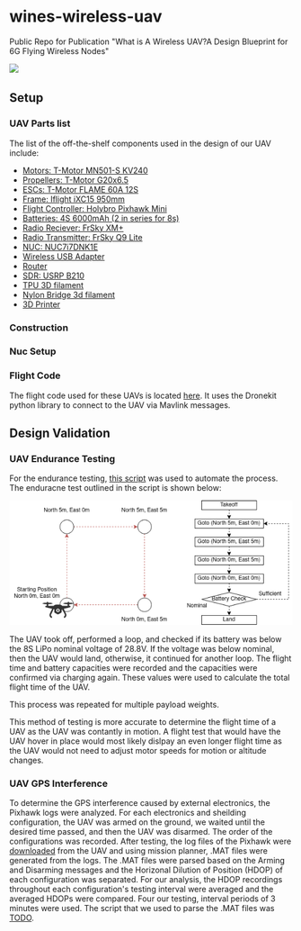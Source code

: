 # wines-wireless-uav
Public Repo for Publication "What is A Wireless UAV?A Design Blueprint for 6G Flying Wireless Nodes"

![](https://github.com/buczek-j/wines-wireless-uav/blob/main/doc/monarch.jpg)

## Setup 
### UAV Parts list

The list of the off-the-shelf components used in the design of our UAV include:

* [Motors: T-Motor MN501-S KV240](https://store-en.tmotor.com/goods.php?id=695)
* [Propellers: T-Motor G20x6.5](https://store-en.tmotor.com/goods.php?id=496)
* [ESCs: T-Motor FLAME 60A 12S ](https://store-en.tmotor.com/goods.php?id=370)
* [Frame: Iflight iXC15 950mm](https://shop.iflight-rc.com/index.php?route=product/product&path=25&product_id=695)
* [Flight Controller: Holybro Pixhawk Mini](http://www.holybro.com/product/pixhawk-mini/)
* [Batteries: 4S 6000mAh (2 in series for 8s)](https://www.amazon.com/HOOVO-Connector-Airplane-Helicopter-Quadcopter/dp/B07PDPGFQY/ref=dp_prsubs_1?pd_rd_i=B07PDPGFQY&psc=1)
* [Radio Reciever: FrSky XM+](https://www.amazon.com/FrSky-Range-Receiver-Failsafe-Support/dp/B073PXL55X/ref=sr_1_21?crid=2Z66DXOEYGHKX&dchild=1&keywords=frsky+receiver&qid=1620955904&sprefix=frksy+%2Caps%2C164&sr=8-21)
* [Radio Transmitter: FrSky Q9 Lite](https://www.amazon.com/FrSky-Transmitter-Protocol-Airplane-Helicopter/dp/B07RQ5BCNG/ref=sr_1_8?crid=T5EQATLP789V&dchild=1&keywords=xm%2B%2Breceiver%2Bfrsky&qid=1620955835&sprefix=xm%2B%2Breceiver%2Caps%2C268&sr=8-8&th=1)
* [NUC: NUC7i7DNK1E](https://www.amazon.com/Intel-Business-Mini-Technology-BLKNUC7i7DNK1E/dp/B07BR7LK7C/ref=sr_1_1?dchild=1&keywords=nuc7i7dnk&qid=1614280581&sr=8-1)
* [Wireless USB Adapter](https://www.amazon.com/Panda-Wireless-PAU06-300Mbps-Adapter/dp/B00JDVRCI0/ref=sr_1_3?crid=2RW5KHLKJOP1F&dchild=1&keywords=panda+wireless+pau06&qid=1619537308&refinements=p_85%3A2470955011&rnid=2470954011&rps=1&sprefix=panda+wireless+pa%2Caps%2C152&sr=8-3)
* [Router](https://www.amazon.com/Panda-Wireless-PAU06-300Mbps-Adapter/dp/B00JDVRCI0/ref=sr_1_3?crid=2RW5KHLKJOP1F&dchild=1&keywords=panda+wireless+pau06&qid=1619537308&refinements=p_85%3A2470955011&rnid=2470954011&rps=1&sprefix=panda+wireless+pa%2Caps%2C152&sr=8-3)
* [SDR: USRP B210](https://www.ettus.com/all-products/ub210-kit/)
* [TPU 3D filament](https://www.amazon.com/PolyFlex-3-00-mm-750g-Yellow/dp/B00YXBO1UW/ref=sr_1_5?dchild=1&keywords=tpu+2.85mm&qid=1617384426&sr=8-5)
* [Nylon Bridge 3d filament](https://www.amazon.com/Printer-Filament-1-75mm-Dimensional-Accuracy/dp/B01MXDJ3IL/ref=sr_1_10?dchild=1&keywords=nylon+910+3mm&qid=1617385211&sr=8-10)
* [3D Printer](https://www.amazon.com/LulzBot-B07PFQQSR9-TAZ-Workhorse-Edition/dp/B07PFQQSR9/ref=sr_1_4?dchild=1&keywords=lulzbot&qid=1622753689&sr=8-4)

### Construction

### Nuc Setup

### Flight Code

The flight code used for these UAVs is located [here](https://github.com/buczek-j/BasicArducopter/tree/wines-powertest). It uses the Dronekit python library to connect to the UAV via Mavlink messages. 

## Design Validation
### UAV Endurance Testing
For the endurance testing, [this script](https://github.com/buczek-j/BasicArducopter/blob/wines-powertest/power_test.py) was used to automate the process. The enduracne test outlined in the script is shown below:

![](https://github.com/buczek-j/wines-wireless-uav/blob/main/doc/UAV_endurance_test.png)

The UAV took off, performed a loop, and checked if its battery was below the 8S LiPo nominal voltage of 28.8V. If the voltage was below nominal, then the UAV would land, otherwise, it continued for another loop. The flight time and battery capacities were recorded and the capacities were confirmed via charging again. These values were used to calculate the total flight time of the UAV.

This process was repeated for multiple payload weights.

 This method of testing is more accurate to determine the flight time of a UAV as the UAV was contantly in motion. A flight test that would have the UAV hover in place would most likely dislpay an even longer flight time as the UAV would not need to adjust motor speeds for motion or altitude changes. 

### UAV GPS Interference
To determine the GPS interference caused by external electronics, the Pixhawk logs were analyzed. For each electronics and sheilding configuration, the UAV was armed on the ground, we waited until the desired time passed, and then the UAV was disarmed. The order of the configurations was recorded. After testing, the log files of the Pixhawk were [downloaded](https://ardupilot.org/copter/docs/common-downloading-and-analyzing-data-logs-in-mission-planner.html) from the UAV and using mission planner, .MAT files were generated from the logs. The .MAT files were parsed based on the Arming and Disarming messages and the Horizonal Dilution of Position (HDOP) of each configuration was separated. For our analysis, the HDOP recordings throughout each configuration's testing interval were averaged and the averaged HDOPs were compared. Four our testing, interval periods of 3 minutes were used. The script that we used to parse the .MAT files was [TODO]().